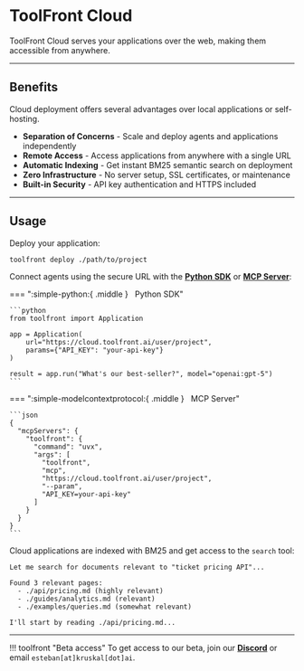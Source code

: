 # ToolFront Cloud

ToolFront Cloud serves your applications over the web, making them accessible from anywhere.

---

## Benefits

Cloud deployment offers several advantages over local applications or self-hosting.

- **Separation of Concerns** - Scale and deploy agents and applications independently
- **Remote Access** - Access applications from anywhere with a single URL
- **Automatic Indexing** - Get instant BM25 semantic search on deployment
- **Zero Infrastructure** - No server setup, SSL certificates, or maintenance
- **Built-in Security** - API key authentication and HTTPS included

---

## Usage

Deploy your application:

```bash
toolfront deploy ./path/to/project
```

Connect agents using the secure URL with the **[Python SDK](./python_sdk.md)** or **[MCP Server](./mcp_server.md)**:

=== ":simple-python:{ .middle } &nbsp; Python SDK"

    ```python
    from toolfront import Application

    app = Application(
        url="https://cloud.toolfront.ai/user/project",
        params={"API_KEY": "your-api-key"}
    )

    result = app.run("What's our best-seller?", model="openai:gpt-5")
    ```

=== ":simple-modelcontextprotocol:{ .middle } &nbsp; MCP Server"

    ```json
    {
      "mcpServers": {
        "toolfront": {
          "command": "uvx",
          "args": [
            "toolfront",
            "mcp",
            "https://cloud.toolfront.ai/user/project",
            "--param",
            "API_KEY=your-api-key"
          ]
        }
      }
    }
    ```

Cloud applications are indexed with BM25 and get access to the `search` tool:

```
Let me search for documents relevant to "ticket pricing API"...

Found 3 relevant pages:
  - ./api/pricing.md (highly relevant)
  - ./guides/analytics.md (relevant)
  - ./examples/queries.md (somewhat relevant)

I'll start by reading ./api/pricing.md...
```

---

!!! toolfront "Beta access"
    To get access to our beta, join our **[Discord](https://discord.gg/rRyM7zkZTf)** or email `esteban[at]kruskal[dot]ai`.
